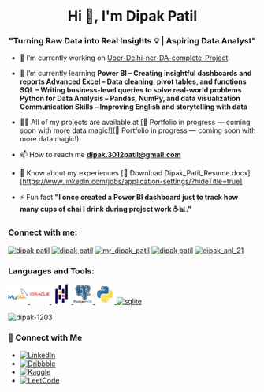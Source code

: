 <h1 align="center">Hi 👋, I'm Dipak Patil</h1>
<h3 align="center">"Turning Raw Data into Real Insights 💡 | Aspiring Data Analyst"</h3>

- 🔭 I’m currently working on [Uber-Delhi-ncr-DA-complete-Project](https://github.com/Dipak-1203/Uber-Delhi-ncr-DA-complete-Project)

- 🌱 I’m currently learning **Power BI – Creating insightful dashboards and reports Advanced Excel – Data cleaning, pivot tables, and functions SQL – Writing business-level queries to solve real-world problems Python for Data Analysis – Pandas, NumPy, and data visualization Communication Skills – Improving English and storytelling with data**

- 👨‍💻 All of my projects are available at [🔧 Portfolio in progress — coming soon with more data magic!](🔧 Portfolio in progress — coming soon with more data magic!)

- 📫 How to reach me **dipak.3012patil@gmail.com**

- 📄 Know about my experiences [🔗 Download Dipak_Patil_Resume.docx] [https://www.linkedin.com/jobs/application-settings/?hideTitle=true]

- ⚡ Fun fact **"I once created a Power BI dashboard just to track how many cups of chai I drink during project work ☕📊."**

<h3 align="left">Connect with me:</h3>
<p align="left">
<a href="https://linkedin.com/in/dipak patil" target="blank"><img align="center" src="https://raw.githubusercontent.com/rahuldkjain/github-profile-readme-generator/master/src/images/icons/Social/linked-in-alt.svg" alt="dipak patil" height="30" width="40" /></a>
<a href="https://kaggle.com/dipak patil" target="blank"><img align="center" src="https://raw.githubusercontent.com/rahuldkjain/github-profile-readme-generator/master/src/images/icons/Social/kaggle.svg" alt="dipak patil" height="30" width="40" /></a>
<a href="https://instagram.com/mr_dipak_patil" target="blank"><img align="center" src="https://raw.githubusercontent.com/rahuldkjain/github-profile-readme-generator/master/src/images/icons/Social/instagram.svg" alt="mr_dipak_patil" height="30" width="40" /></a>
<a href="https://dribbble.com/dipak patil" target="blank"><img align="center" src="https://raw.githubusercontent.com/rahuldkjain/github-profile-readme-generator/master/src/images/icons/Social/dribbble.svg" alt="dipak patil" height="30" width="40" /></a>
<a href="https://www.leetcode.com/dipak_anl_21" target="blank"><img align="center" src="https://raw.githubusercontent.com/rahuldkjain/github-profile-readme-generator/master/src/images/icons/Social/leet-code.svg" alt="dipak_anl_21" height="30" width="40" /></a>
</p>

<h3 align="left">Languages and Tools:</h3>
<p align="left"> <a href="https://www.mysql.com/" target="_blank" rel="noreferrer"> <img src="https://raw.githubusercontent.com/devicons/devicon/master/icons/mysql/mysql-original-wordmark.svg" alt="mysql" width="40" height="40"/> </a> <a href="https://www.oracle.com/" target="_blank" rel="noreferrer"> <img src="https://raw.githubusercontent.com/devicons/devicon/master/icons/oracle/oracle-original.svg" alt="oracle" width="40" height="40"/> </a> <a href="https://pandas.pydata.org/" target="_blank" rel="noreferrer"> <img src="https://raw.githubusercontent.com/devicons/devicon/2ae2a900d2f041da66e950e4d48052658d850630/icons/pandas/pandas-original.svg" alt="pandas" width="40" height="40"/> </a> <a href="https://www.postgresql.org" target="_blank" rel="noreferrer"> <img src="https://raw.githubusercontent.com/devicons/devicon/master/icons/postgresql/postgresql-original-wordmark.svg" alt="postgresql" width="40" height="40"/> </a> <a href="https://www.python.org" target="_blank" rel="noreferrer"> <img src="https://raw.githubusercontent.com/devicons/devicon/master/icons/python/python-original.svg" alt="python" width="40" height="40"/> </a> <a href="https://www.sqlite.org/" target="_blank" rel="noreferrer"> <img src="https://www.vectorlogo.zone/logos/sqlite/sqlite-icon.svg" alt="sqlite" width="40" height="40"/> </a> </p>

<p><img align="center" src="https://github-readme-stats.vercel.app/api/top-langs?username=dipak-1203&show_icons=true&locale=en&layout=compact" alt="dipak-1203" /></p>

### 🔗 Connect with Me

- [![LinkedIn](https://img.shields.io/badge/LinkedIn-blue?logo=linkedin)](https://www.linkedin.com/in/dipak0021/)
- [![Dribbble](https://img.shields.io/badge/Dribbble-pink?logo=dribbble)](https://dribbble.com/dipak-3012patil)
- [![Kaggle](https://img.shields.io/badge/Kaggle-20BEFF?logo=kaggle&logoColor=white)](https://www.kaggle.com/sfsfswrfsfe)
- [![LeetCode](https://img.shields.io/badge/LeetCode-yellow?logo=leetcode)](https://leetcode.com/u/dipak_anl_21/)

